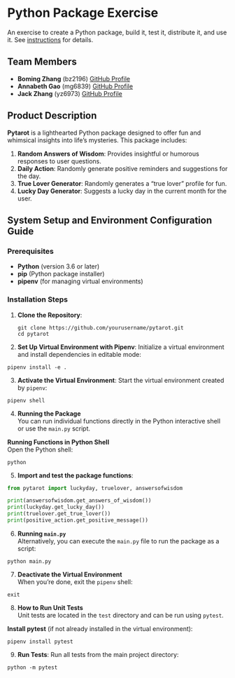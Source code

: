 # Python Package Exercise

An exercise to create a Python package, build it, test it, distribute it, and use it. See [instructions](./instructions.md) for details.

## Team Members

- **Boming Zhang** (bz2196) [GitHub Profile](https://github.com/BomingZhang-coder)
- **Annabeth Gao** (mg6839) [GitHub Profile](https://github.com/bellinimoon)
- **Jack Zhang** (yz6973) [GitHub Profile](https://github.com/yz6973)

## Product Description

**Pytarot** is a lighthearted Python package designed to offer fun and whimsical insights into life’s mysteries. This package includes:
1. **Random Answers of Wisdom**: Provides insightful or humorous responses to user questions.
2. **Daily Action**: Randomly generate positive reminders and suggestions for the day.
3. **True Lover Generator**: Randomly generates a “true lover” profile for fun.
4. **Lucky Day Generator**: Suggests a lucky day in the current month for the user.

## System Setup and Environment Configuration Guide

### Prerequisites
- **Python** (version 3.6 or later)
- **pip** (Python package installer)
- **pipenv** (for managing virtual environments)

### Installation Steps
1. **Clone the Repository**:
   ```shell
   git clone https://github.com/yourusername/pytarot.git
   cd pytarot
   ```

2. **Set Up Virtual Environment with Pipenv**: Initialize a virtual environment and install dependencies in editable mode:

```shell
pipenv install -e .
```

3. **Activate the Virtual Environment**: Start the virtual environment created by `pipenv`:

```shell
pipenv shell
```

4. **Running the Package**  
You can run individual functions directly in the Python interactive shell or use the `main.py` script.

**Running Functions in Python Shell**  
Open the Python shell:

```shell
python
```

5. **Import and test the package functions**:

```python
from pytarot import luckyday, truelover, answersofwisdom

print(answersofwisdom.get_answers_of_wisdom())
print(luckyday.get_lucky_day())
print(truelover.get_true_lover())
print(positive_action.get_positive_message())
```

6. **Running `main.py`**  
Alternatively, you can execute the `main.py` file to run the package as a script:

```shell
python main.py
```

7. **Deactivate the Virtual Environment**  
When you’re done, exit the `pipenv` shell:

```shell
exit
```

8. **How to Run Unit Tests**  
Unit tests are located in the `test` directory and can be run using `pytest`.

**Install pytest** (if not already installed in the virtual environment):

```shell
pipenv install pytest
```

9. **Run Tests**: Run all tests from the main project directory:

```shell
python -m pytest
```

